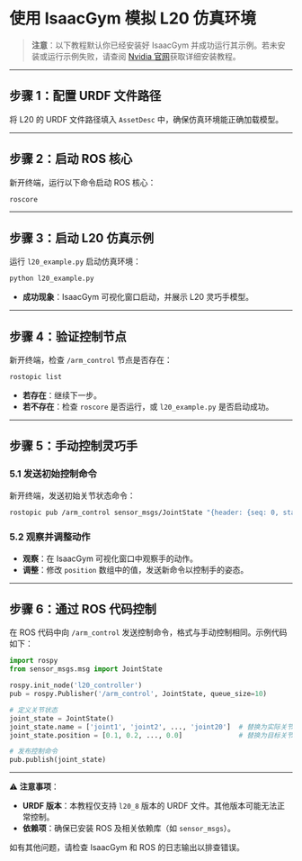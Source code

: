 # 使用 IsaacGym 模拟 L20 仿真环境

> **注意**：以下教程默认你已经安装好 IsaacGym 并成功运行其示例。若未安装或运行示例失败，请查阅 [Nvidia 官网](https://developer.nvidia.com/isaac-gym)获取详细安装教程。

---

## 步骤 1：配置 URDF 文件路径
将 L20 的 URDF 文件路径填入 `AssetDesc` 中，确保仿真环境能正确加载模型。

---

## 步骤 2：启动 ROS 核心
新开终端，运行以下命令启动 ROS 核心：
```bash
roscore
```

---

## 步骤 3：启动 L20 仿真示例
运行 `l20_example.py` 启动仿真环境：
```bash
python l20_example.py
```
- **成功现象**：IsaacGym 可视化窗口启动，并展示 L20 灵巧手模型。

---

## 步骤 4：验证控制节点
新开终端，检查 `/arm_control` 节点是否存在：
```bash
rostopic list
```
- **若存在**：继续下一步。
- **若不存在**：检查 `roscore` 是否运行，或 `l20_example.py` 是否启动成功。

---

## 步骤 5：手动控制灵巧手
### 5.1 发送初始控制命令
新开终端，发送初始关节状态命令：
```bash
rostopic pub /arm_control sensor_msgs/JointState "{header: {seq: 0, stamp: {secs: 0, nsecs: 0}, frame_id: ''}, name: [], position: [0,0,0,0,0,0,0,0,0,0,0,0,0,0,0,0,0,0,0,0], velocity: [], effort: []}"
```

### 5.2 观察并调整动作
- **观察**：在 IsaacGym 可视化窗口中观察手的动作。
- **调整**：修改 `position` 数组中的值，发送新命令以控制手的姿态。

---

## 步骤 6：通过 ROS 代码控制
在 ROS 代码中向 `/arm_control` 发送控制命令，格式与手动控制相同。示例代码如下：
```python
import rospy
from sensor_msgs.msg import JointState

rospy.init_node('l20_controller')
pub = rospy.Publisher('/arm_control', JointState, queue_size=10)

# 定义关节状态
joint_state = JointState()
joint_state.name = ['joint1', 'joint2', ..., 'joint20']  # 替换为实际关节名称
joint_state.position = [0.1, 0.2, ..., 0.0]              # 替换为目标关节角度

# 发布控制命令
pub.publish(joint_state)
```

---

⚠️ **注意事项**：
- **URDF 版本**：本教程仅支持 `l20_8` 版本的 URDF 文件。其他版本可能无法正常控制。
- **依赖项**：确保已安装 ROS 及相关依赖库（如 `sensor_msgs`）。

如有其他问题，请检查 IsaacGym 和 ROS 的日志输出以排查错误。
